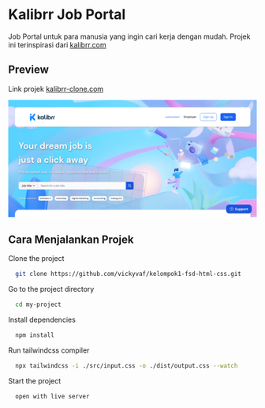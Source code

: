
# Kalibrr Job Portal

Job Portal untuk para manusia yang ingin cari kerja dengan mudah. Projek ini terinspirasi dari [kalibrr.com](https://www.kalibrr.com/)

## Preview

Link projek [kalibrr-clone.com](https://glistening-sherbet-013453.netlify.app/)

![Preview](./public/project-preview.png)


## Cara Menjalankan Projek

Clone the project

```bash
  git clone https://github.com/vickyvaf/kelompok1-fsd-html-css.git
```

Go to the project directory

```bash
  cd my-project
```

Install dependencies

```bash
  npm install
```
Run tailwindcss compiler

```bash
  npx tailwindcss -i ./src/input.css -o ./dist/output.css --watch
```
Start the project

```bash
  open with live server
```
